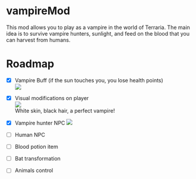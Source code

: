 # vampireMod
This mod allows you to play as a vampire in the world of Terraria. 
The main idea is to survive vampire hunters, sunlight, and feed on the blood that you can harvest from humans.
# Roadmap

- [X] Vampire Buff (if the sun touches you, you lose health points)\
![](https://i.ibb.co/bdDRqQ4/buffimg.png)
- [X] Visual modifications on player\
![](https://i.ibb.co/tc2LPrv/vampireimg.png)\
White skin, black hair, a perfect vampire!
- [X] Vampire hunter NPC
![](https://i.ibb.co/Jrpckf6/vampire-Hunter.png)
- [ ] Human NPC
- [ ] Blood potion item
- [ ] Bat transformation
- [ ] Animals control

